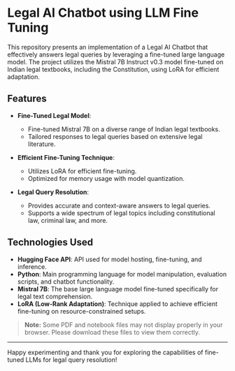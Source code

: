 # Legal AI Chatbot using LLM Fine Tuning

This repository presents an implementation of a Legal AI Chatbot that effectively answers legal queries by leveraging a fine-tuned large language model. The project utilizes the Mistral 7B Instruct v0.3 model fine-tuned on Indian legal textbooks, including the Constitution, using LoRA for efficient adaptation.

## Features

- **Fine-Tuned Legal Model**:
  - Fine-tuned Mistral 7B on a diverse range of Indian legal textbooks.
  - Tailored responses to legal queries based on extensive legal literature.

- **Efficient Fine-Tuning Technique**:
  - Utilizes LoRA for efficient fine-tuning.
  - Optimized for memory usage with model quantization.

- **Legal Query Resolution**:
  - Provides accurate and context-aware answers to legal queries.
  - Supports a wide spectrum of legal topics including constitutional law, criminal law, and more.

## Technologies Used

- **Hugging Face API**: API used for model hosting, fine-tuning, and inference.
- **Python**: Main programming language for model manipulation, evaluation scripts, and chatbot functionality.
- **Mistral 7B**: The base large language model fine-tuned specifically for legal text comprehension.
- **LoRA (Low-Rank Adaptation)**: Technique applied to achieve efficient fine-tuning on resource-constrained setups.


> **Note:** Some PDF and notebook files may not display properly in your browser. Please download these files to view them correctly.

---

Happy experimenting and thank you for exploring the capabilities of fine-tuned LLMs for legal query resolution!
